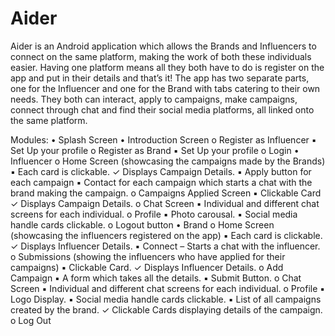 # Aider

Aider is an Android application which allows the Brands and Influencers to connect on the 
same platform, making the work of both these individuals easier. Having one platform means 
all they both have to do is register on the app and put in their details and that’s it! The app has 
two separate parts, one for the Influencer and one for the Brand with tabs catering to their 
own needs. They both can interact, apply to campaigns, make campaigns, connect through 
chat and find their social media platforms, all linked onto the same platform.

Modules:
• Splash Screen
• Introduction Screen
	o Register as Influencer
		▪ Set Up your profile
	o Register as Brand
		▪ Set Up your profile
	o Login
• Influencer
	o Home Screen (showcasing the campaigns made by the Brands)
		▪ Each card is clickable.
			✓ Displays Campaign Details.
		▪ Apply button for each campaign
		▪ Contact for each campaign which starts a chat with the brand making 
		the campaign.
	o Campaigns Applied Screen
		▪ Clickable Card
			✓ Displays Campaign Details.
	o Chat Screen
		▪ Individual and different chat screens for each individual.
	o Profile
		▪ Photo carousal. 
		▪ Social media handle cards clickable.
	o Logout button
		• Brand
	o Home Screen (showcasing the influencers registered on the app)
		▪ Each card is clickable.
			✓ Displays Influencer Details.
		▪ Connect – Starts a chat with the influencer.
	o Submissions (showing the influencers who have applied for their campaigns)
		▪ Clickable Card.
			✓ Displays Influencer Details.
	o Add Campaign
		▪ A form which takes all the details.
		▪ Submit Button.
	o Chat Screen
		▪ Individual and different chat screens for each individual.
	o Profile
		▪ Logo Display.
		▪ Social media handle cards clickable.
		▪ List of all campaigns created by the brand.
			✓ Clickable Cards displaying details of the campaign.
	o Log Out
